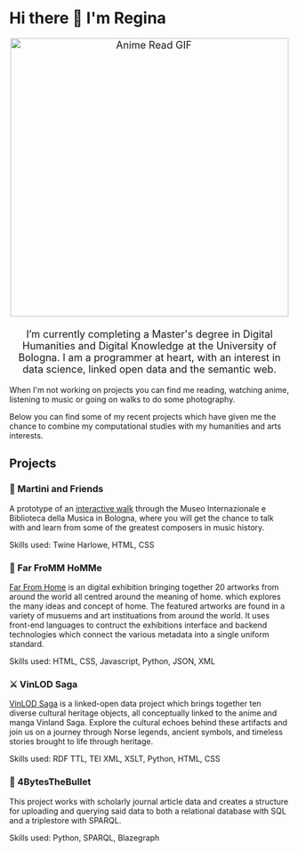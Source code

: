 # Hi there 👋 I'm Regina
<p align="center" style="font-size:18px">
  <img src="https://media1.tenor.com/m/rJxGy9CYwHoAAAAd/anime-read.gif" alt="Anime Read GIF" width="500"/><br><br>
  I’m currently completing a Master's degree in Digital Humanities and Digital Knowledge at the University of Bologna. I am a programmer at heart, with an     interest in data science, linked open data and the semantic web.

  When I'm not working on projects you can find me reading, watching anime, listening to music or going on walks to do some photography.

  Below you can find some of my recent projects which have given me the chance to combine my computational studies with my humanities and arts interests.

</p>

## Projects

### 🎼 Martini and Friends
A prototype of an [interactive walk](https://a-touch-of-music.github.io/MartiniAndFriends/) through the Museo Internazionale e Biblioteca della Musica in Bologna, where you will get the chance to talk with and learn from some of the greatest composers in music history. 

Skills used: Twine Harlowe, HTML, CSS

### 🧭 Far FroMM HoMMe
[Far From Home](https://far-fromm-homme.github.io/Far-FroMM-HoMMe/) is an digital exhibition bringing together 20 artworks from around the world all centred around the meaning of home. which explores the many ideas and concept of home. The featured artworks are found in a variety of musuems and art instituations from around the world. It uses front-end languages to contruct the exhibitions interface and backend technologies which connect the various metadata into a single uniform standard. 

Skills used: HTML, CSS, Javascript, Python, JSON, XML

### ⚔ VinLOD Saga
[VinLOD Saga](https://vinlod-saga.github.io/VinLOD-Saga/) is a linked-open data project which brings together ten diverse cultural heritage objects, all conceptually linked to the anime and manga Vinland Saga. Explore the cultural echoes behind these artifacts and join us on a journey through Norse legends, ancient symbols, and timeless stories brought to life through heritage.

Skills used: RDF TTL, TEI XML, XSLT, Python, HTML, CSS

### 🐍 4BytesTheBullet
This project works with scholarly journal article data and creates a structure for uploading and querying said data to both a relational database with SQL and a triplestore with SPARQL. 

Skills used: Python, SPARQL, Blazegraph
<!--
**ValkyrieCain9/ValkyrieCain9** is a ✨ _special_ ✨ repository because its `README.md` (this file) appears on your GitHub profile.

Here are some ideas to get you started:

- 🔭 I’m currently working on ...
- 🌱 I’m currently learning ...
- 👯 I’m looking to collaborate on ...
- 🤔 I’m looking for help with ...
- 💬 Ask me about ...
- 📫 How to reach me: ...
- 😄 Pronouns: ...
- ⚡ Fun fact: ...
-->
